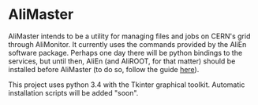 # AliMaster

AliMaster intends to be a utility for managing files and jobs on CERN's grid through
AliMonitor. It currently uses the commands provided by the AliEn software package. Perhaps
one day there will be python bindings to the services, but until then, AliEn (and AliROOT,
for that matter) should be installed before AliMaster (to do so, follow the guide [here](https://dberzano.github.io/alice/install-aliroot)).

This project uses python 3.4 with the Tkinter graphical toolkit. Automatic installation
scripts will be added "soon".
